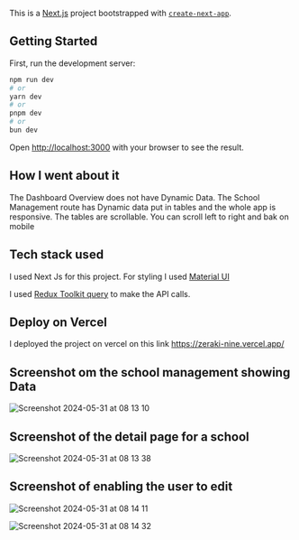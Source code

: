 This is a [Next.js](https://nextjs.org/) project bootstrapped with [`create-next-app`](https://github.com/vercel/next.js/tree/canary/packages/create-next-app).

## Getting Started

First, run the development server:

```bash
npm run dev
# or
yarn dev
# or
pnpm dev
# or
bun dev
```

Open [http://localhost:3000](http://localhost:3000) with your browser to see the result.

## How I went about it

The Dashboard Overview does not have Dynamic Data.
The School Management route has Dynamic data put in tables and the whole app is responsive.
The tables are scrollable. You can scroll left to right and bak on mobile

## Tech stack used

I used Next Js for this project. For styling I used [Material UI](https://mui.com/material-ui/getting-started/)

I used [Redux Toolkit query](https://redux-toolkit.js.org/rtk-query/overview) to make the API calls.

## Deploy on Vercel

I deployed the project on vercel on this link https://zeraki-nine.vercel.app/

## Screenshot om the school management showing Data

![Screenshot 2024-05-31 at 08 13 10](https://github.com/AlexMuia31/zeraki/assets/52041040/0c6b5ae5-02a7-427f-9e5b-b2699325b825)


## Screenshot of the detail page for a school

![Screenshot 2024-05-31 at 08 13 38](https://github.com/Nzomzy/EnvironmentBackend/assets/52041040/99de6f4d-3d0b-47e8-9b8c-a815d0cc6391)

## Screenshot of enabling the user to edit
![Screenshot 2024-05-31 at 08 14 11](https://github.com/Nzomzy/EnvironmentBackend/assets/52041040/7e68183d-af31-4457-a7b9-4d03b48d3a2d)

![Screenshot 2024-05-31 at 08 14 32](https://github.com/Nzomzy/EnvironmentBackend/assets/52041040/84882cac-9afe-447d-9df4-f5e5e239b8da)

